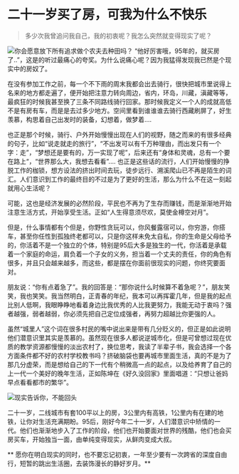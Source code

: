 # 二十一岁买了房，可我为什么不快乐

> 多少次我曾追问我自己，我的初衷呢？我怎么突然就变得现实了呢？

![你会愿意放下所有追求做个农夫去种田吗？](http://upload-images.jianshu.io/upload_images/2166524-64899c7686352c53.png?imageMogr2/auto-orient/strip%7CimageView2/2/w/1240)
“他好厉害哦，95年的，就买房了..”，这是的听过最痛心的夸奖。为什么说痛心呢？因为我猛得发现我已然是个现实中的房奴了。

在没有参加工作之前，每一个不下雨的周末我都会出去骑行，很快把城市里说得上名来的地方都走遍了，便开始把注意力转向周边，省内，环岛，川藏，滇藏等等，最疯狂的时候我甚至换了三条不同路线骑行回家。那时候我定义一个人的成就高低不是有房有车，而是是去过多少地方。空间里看到谁谁谁去骑行西藏刷屏了，好生羡慕，构思着自己出发时的装备，幻想着，做梦着....

也正是那个时候，骑行、户外开始慢慢出现在人们的视野，随之而来的有很多经典的句子，比如“说走就走的旅行”，“不出发可以有千万种理由，而出发只有一个字：走”，“梦想还是要有的，万一实现了呢”，后来还有“身体和灵魂，总有一个要在路上“，“世界那么大，我想去看看”.... 也正是这些话的流行，人们开始慢慢的挣脱工作的枷锁，想方设法的挤出时间去玩，徒步远行、溯溪爬山已不再是陌生的词汇。人们意识到工作的最终目的不过是为了更好的生活，那么为什么不在这一刻起就用心生活呢？

可能，这也是经济发展的必然阶段，平民也不再为了生存而赚钱，而是渐渐地开始注意生活方式，开始享受生活。正如“人生得意须尽欢，莫使金樽空对月”。

但是，什么事情都有个但是，你野性贪玩可以，你风餐露宿可以，你穷游，你搭车，甚至你任性到孤独终老都可以，只是你这样未免太自私，你的生命是父母给予的，你活着不是一个独立的个体，特别是95后大多是独生的一代，你活着是承载着一个家庭的命运，肩负着一个子女的义务，担当着一个丈夫的责任，你的角色有很多，并且只会越来越多，而这些，都是摆在你面前很现实的问题，你终究要面对。

朋友说：“你有点着急了”。我的回答是：“那你说什么时候算不着急呢？”，朋友笑笑，我也笑笑。我当然明白，正青春的年纪，我本可以再挥霍几年，但是我的起点比别人低啊，我眼睁睁地看着身边比我优秀的人比我更努力，我能无动于衷吗？强者越强，弱者越弱，你必须先把自己定位成强者，再努力超越比你更强的人。

虽然“城里人”这个词在很多村民的嘴中说出来是带有几分贬义的，但正是如此说明他们潜意识里其实是羡慕的。虽然现在很多人都说逆城市化，但是可曾想过现在优质的教学资源都慢慢的淡出农村了，换位思考，我读了半辈子书，我会选择一个各方面条件都不好的农村学校教书吗？挤破脑袋也要再城市里面生活，真的不是为了那几分虚荣，而是想给自己的下一代有个稍微高一点的起点，以及给养育了自己的上一代一个美好的晚年生活，正如陈坤在《好久没回家》里面唱道：“只想让爸妈早点看看都市的繁华”。

![现实告诉你，不能回头](http://upload-images.jianshu.io/upload_images/2166524-f04af7ac54af3302.png?imageMogr2/auto-orient/strip%7CimageView2/2/w/1240)

二十一岁，二线城市有套100平以上的房，3公里内有高铁，1公里内有在建的地铁，让你对生活充满期盼。95后，刚好今年二十一岁，人们潜意识中矫情的一代。他们也渐渐地步入了工作的阶段，他们也开始要面对世界的残酷，他们也会买房买车，开始独当一面，由单纯变得现实，从鲜肉变成大叔。

** 愿你在明白现实的同时，也不要忘记初衷，一年至少要有一次跨省的深度自由行，短暂的跳出生活圈，去装饰漫长的静好岁月。**
